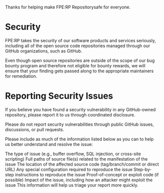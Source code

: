 Thanks for helping make FPE:RP Repositorysafe for everyone.

# Security
FPE:RP takes the security of our software products and services seriously, including all of the open source code repositories managed through our GitHub organizations, such as GitHub.

Even though open source repositories are outside of the scope of our bug bounty program and therefore not eligible for bounty rewards, we will ensure that your finding gets passed along to the appropriate maintainers for remediation.

# Reporting Security Issues
If you believe you have found a security vulnerability in any GitHub-owned repository, please report it to us through coordinated disclosure.

Please do not report security vulnerabilities through public GitHub issues, discussions, or pull requests.

Please include as much of the information listed below as you can to help us better understand and resolve the issue:

The type of issue (e.g., buffer overflow, SQL injection, or cross-site scripting)
Full paths of source file(s) related to the manifestation of the issue
The location of the affected source code (tag/branch/commit or direct URL)
Any special configuration required to reproduce the issue
Step-by-step instructions to reproduce the issue
Proof-of-concept or exploit code (if possible)
Impact of the issue, including how an attacker might exploit the issue
This information will help us triage your report more quickly.
